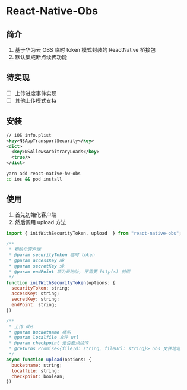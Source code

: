 # React-Native-Obs

## 简介

1. 基于华为云 OBS 临时 token 模式封装的 ReactNative 桥接包
2. 默认集成断点续传功能

## 待实现

- [ ] 上传进度事件实现
- [ ] 其他上传模式支持

## 安装

```xml
// iOS info.plist
<key>NSAppTransportSecurity</key>
<dict>
  <key>NSAllowsArbitraryLoads</key>
  <true/>
</dict>
```

```sh
yarn add react-native-hw-obs
cd ios && pod install
```

## 使用

1. 首先初始化客户端
2. 然后调用 upload 方法

```js
import { initWithSecurityToken, upload  } from "react-native-obs";

/**
 * 初始化客户端
 * @param securityToken 临时 token
 * @param accessKey ak
 * @param secretKey sk
 * @param endPoint 华为云地址, 不需要 http(s) 前缀
 */
function initWithSecurityToken(options: {
  securityToken: string;
  accessKey: string;
  secretKey: string;
  endPoint: string;
})

/**
 * 上传 obs
 * @param bucketname 桶名
 * @param localfile 文件 url
 * @param checkpoint 是否断点续传
 * @returns Promise<{fileId: string, fileUrl: string}> obs 文件地址
 */
async function upload(options: {
  bucketname: string;
  localfile: string;
  checkpoint: boolean;
})


```

